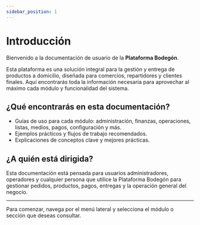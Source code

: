```yaml
---
sidebar_position: 1
---
```


# Introducción

Bienvenido a la documentación de usuario de la **Plataforma Bodegón**.

Esta plataforma es una solución integral para la gestión y entrega de productos a domicilio, diseñada para comercios, repartidores y clientes finales. Aquí encontrarás toda la información necesaria para aprovechar al máximo cada módulo y funcionalidad del sistema.

## ¿Qué encontrarás en esta documentación?

- Guías de uso para cada módulo: administración, finanzas, operaciones, listas, medios, pagos, configuración y más.
- Ejemplos prácticos y flujos de trabajo recomendados.
- Explicaciones de conceptos clave y mejores prácticas.

## ¿A quién está dirigida?

Esta documentación está pensada para usuarios administradores, operadores y cualquier persona que utilice la Plataforma Bodegón para gestionar pedidos, productos, pagos, entregas y la operación general del negocio.

---
Para comenzar, navega por el menú lateral y selecciona el módulo o sección que deseas consultar.
